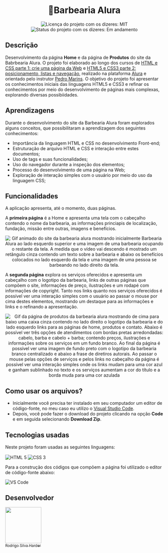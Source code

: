 <h1 align="center">💈Barbearia Alura</h1>

<div>
  <p align="center">
    <img alt="Licença do projeto com os dizeres: MIT" src="https://img.shields.io/github/license/RodrigoHarder/Barbearia-Alura.svg">
    <img alt="Status do projeto com os dizeres: Em andamento" src="https://img.shields.io/static/v1?label=Status&message=Concluído &color=green">
  </p>
</div>

## **Descrição**

Desenvolvimento da página **Home** e da página de **Produtos** do site da Babrbearia Alura. O projeto foi elaborado ao longo dos cursos de [HTML e CSS parte 1: crie uma página da Web](https://cursos.alura.com.br/course/html5-css3-primeiros-passos) e [HTML5 e CSS3 parte 2: posicionamento, listas e navegação](https://cursos.alura.com.br/course/html5-css3-posicionamento-listas-navegacao), realizado na plataforma [Alura](https://www.alura.com.br/) e orientado pelo instrutor [Pedro Marins](https://www.linkedin.com/in/pedromarins/). O objetivo do projeto foi apresentar os conhecimentos iniciais das linguagens HTML5 e CSS3 e refinar os conhecimentos por meio do desenvolvimento de páginas mais complexas, explorando diversas possibiidades.

## **Aprendizagens** 

Durante o desenvolvimento do site da Barbearia Alura foram explorados alguns conceitos, que possibilitaram a aprendizagem dos seguintes conhecimentos:

- Importância da linguagem HTML e CSS no desenvolvimento Front-end;
- Estruturação de arquivo HTML e CSS e interação entre estes documentos;
- Uso de tags e suas funcionalidades;
- Uso do navegador durante a inspeção dos elementos;
- Processo do desenvolvimento de uma página na Web;
- Exploração de interação simples com o usuário por meio do uso da linguagem CSS;

## **Funcionalidades**

<p>A aplicação apresenta, até o momento, duas páginas.</p>
<p>A <strong>primeira página</strong> é a Home e apresenta uma tela com o cabeçalho contendo o nome da barbearia, as informações princiapis de localização, fundação, missão entre outras, imagens e benefícios.</p>

 <p align="center">
  <img src="imagens/video_barbearia.gif" alt= "Gif animado do site da barbearia alura mostrando inicialmente Barbearia Alura ao lado esquerdo superior e uma imagem de uma barbearia ocupando o restante da tela. A medida que o vídeo vai descendo é mostrado um retângulo cinza contendo um texto sobre a barbearia e abaixo os benefícios colocados no lado esquerdo da tela e uma imagem de uma pessoa se barbeando no lado direito da tela." />
</p>

<p>A <strong>segunda página</strong> explora os serviços oferecidos e apresenta um cabeçalho com o logotipo da barbearia, links de outras páginas que compõem o site, informações de preço, ilustrações e um rodapé com informações de copyright. Tanto nos links quanto nos serviços oferecidos é possível ver uma interação simples com o usuário ao passar o mouse por cima destes elementos, mostrando um destaque para as informações e links e o refinando a apresentação. <p/>

 <p align="center">
  <img src="imagens/video_produtos.gif" alt= "Gif da página de produtos da barbearia alura mostrando de cima para baixo uma caixa cinza contendo no lado direito o logotipo da barbearia e do lado esquerdo links para as páginas de home, produtos e contato. Abaixo é possível ver três opções de atendimentos com bordas pretas arredondadas: cabelo, barba e cabelo + barba; contendo preços, ilustrações e informações sobre os serviços em um fundo branco. Ao final da página é possível ver uma imagem de fundo preto com o logotipo da barbearia branco centralizado e abaixo a frase de diretiros autorais. Ao passar o mouse pelas opções de serviços e pelos links no cabeçalho da página é possível ver uma interação simples onde os links mudam para uma cor azul e ganham sublinhado no texto e os serviços aumentam a cor do título e a borda muda para uma cor azulada" />
</p>

## **Como usar os arquivos?**

- Inicialmente você precisa ter instalado em seu computador um editor de código-fonte, no meu caso eu utilizo o [Visual Studio Code](https://code.visualstudio.com/download). 
- Depois, você pode fazer o download do projeto clicando na opção **Code** e em seguida selecionando **Download Zip**.

## **Tecnologias usadas**

Neste projeto foram usadas as seguintes linguagens:

<p>
 <img align="center" alt="HTML 5" src="https://img.shields.io/badge/HTML5-E34F26?style=for-the-badge&logo=html5&logoColor=white"> 
 <img align="center" alt="CSS 3" src="https://img.shields.io/badge/CSS3-1572B6?style=for-the-badge&logo=css3&logoColor=white">
</p>

Para a construção dos códigos que compõem a página foi utilizado o editor de código-fonte abaixo:

<img align="center" alt="VS Code" src="https://img.shields.io/badge/Visual_Studio-5C2D91?style=for-the-badge&logo=visual%20studio&logoColor=white">

## Desenvolvedor

[<img src="https://avatars.githubusercontent.com/u/114362538?v=4" width=115><br><sub>Rodrigo Silva Harder</sub>](https://github.com/RodrigoHarder)

